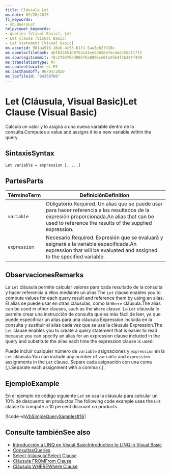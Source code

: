 ```yaml
---
title: Cláusula Let
ms.date: 07/20/2015
f1_keywords:
- vb.QueryLet
helpviewer_keywords:
- queries [Visual Basic], Let
- Let clause [Visual Basic]
- Let statement [Visual Basic]
ms.assetid: 981aa516-16eb-4c53-b1f1-5aa3e82f316e
ms.openlocfilehash: 4bf832651d9753c41ee5a02defec4adc55af1ff1
ms.sourcegitcommit: f8c270376ed905f6a8896ce0fe25b4f4b38ff498
ms.translationtype: MT
ms.contentlocale: es-ES
ms.lasthandoff: 06/04/2020
ms.locfileid: "84359766"
---
```

# <a name="let-clause-visual-basic"></a><span data-ttu-id="cf533-102">Let (Cláusula, Visual Basic)</span><span class="sxs-lookup"><span data-stu-id="cf533-102">Let Clause (Visual Basic)</span></span>
<span data-ttu-id="cf533-103">Calcula un valor y lo asigna a una nueva variable dentro de la consulta.</span><span class="sxs-lookup"><span data-stu-id="cf533-103">Computes a value and assigns it to a new variable within the query.</span></span>  
  
## <a name="syntax"></a><span data-ttu-id="cf533-104">Sintaxis</span><span class="sxs-lookup"><span data-stu-id="cf533-104">Syntax</span></span>  
  
```vb  
Let variable = expression [, ...]  
```  
  
## <a name="parts"></a><span data-ttu-id="cf533-105">Partes</span><span class="sxs-lookup"><span data-stu-id="cf533-105">Parts</span></span>  
  
|<span data-ttu-id="cf533-106">Término</span><span class="sxs-lookup"><span data-stu-id="cf533-106">Term</span></span>|<span data-ttu-id="cf533-107">Definición</span><span class="sxs-lookup"><span data-stu-id="cf533-107">Definition</span></span>|  
|---|---|  
|`variable`|<span data-ttu-id="cf533-108">Obligatorio.</span><span class="sxs-lookup"><span data-stu-id="cf533-108">Required.</span></span> <span data-ttu-id="cf533-109">Un alias que se puede usar para hacer referencia a los resultados de la expresión proporcionada.</span><span class="sxs-lookup"><span data-stu-id="cf533-109">An alias that can be used to reference the results of the supplied expression.</span></span>|  
|`expression`|<span data-ttu-id="cf533-110">Necesario.</span><span class="sxs-lookup"><span data-stu-id="cf533-110">Required.</span></span> <span data-ttu-id="cf533-111">Expresión que se evaluará y asignará a la variable especificada.</span><span class="sxs-lookup"><span data-stu-id="cf533-111">An expression that will be evaluated and assigned to the specified variable.</span></span>|  
  
## <a name="remarks"></a><span data-ttu-id="cf533-112">Observaciones</span><span class="sxs-lookup"><span data-stu-id="cf533-112">Remarks</span></span>  
 <span data-ttu-id="cf533-113">La `Let` cláusula permite calcular valores para cada resultado de la consulta y hacer referencia a ellos mediante un alias.</span><span class="sxs-lookup"><span data-stu-id="cf533-113">The `Let` clause enables you to compute values for each query result and reference them by using an alias.</span></span> <span data-ttu-id="cf533-114">El alias se puede usar en otras cláusulas, como la `Where` cláusula.</span><span class="sxs-lookup"><span data-stu-id="cf533-114">The alias can be used in other clauses, such as the `Where` clause.</span></span> <span data-ttu-id="cf533-115">La `Let` cláusula le permite crear una instrucción de consulta que es más fácil de leer, ya que puede especificar un alias para una cláusula Expression incluida en la consulta y sustituir el alias cada vez que se use la cláusula Expression.</span><span class="sxs-lookup"><span data-stu-id="cf533-115">The `Let` clause enables you to create a query statement that is easier to read because you can specify an alias for an expression clause included in the query and substitute the alias each time the expression clause is used.</span></span>  
  
 <span data-ttu-id="cf533-116">Puede incluir cualquier número de `variable` asignaciones y `expression` en la `Let` cláusula.</span><span class="sxs-lookup"><span data-stu-id="cf533-116">You can include any number of `variable` and `expression` assignments in the `Let` clause.</span></span> <span data-ttu-id="cf533-117">Separe cada asignación con una coma (,).</span><span class="sxs-lookup"><span data-stu-id="cf533-117">Separate each assignment with a comma (,).</span></span>  
  
## <a name="example"></a><span data-ttu-id="cf533-118">Ejemplo</span><span class="sxs-lookup"><span data-stu-id="cf533-118">Example</span></span>  
 <span data-ttu-id="cf533-119">En el ejemplo de código siguiente `Let` se usa la cláusula para calcular un 10% de descuento en productos.</span><span class="sxs-lookup"><span data-stu-id="cf533-119">The following code example uses the `Let` clause to compute a 10 percent discount on products.</span></span>  
  
 [!code-vb[VbSimpleQuerySamples#16](~/samples/snippets/visualbasic/VS_Snippets_VBCSharp/VbSimpleQuerySamples/VB/QuerySamples1.vb#16)]  
  
## <a name="see-also"></a><span data-ttu-id="cf533-120">Consulte también</span><span class="sxs-lookup"><span data-stu-id="cf533-120">See also</span></span>

- [<span data-ttu-id="cf533-121">Introducción a LINQ en Visual Basic</span><span class="sxs-lookup"><span data-stu-id="cf533-121">Introduction to LINQ in Visual Basic</span></span>](../../programming-guide/language-features/linq/introduction-to-linq.md)
- [<span data-ttu-id="cf533-122">Consultas</span><span class="sxs-lookup"><span data-stu-id="cf533-122">Queries</span></span>](index.md)
- [<span data-ttu-id="cf533-123">Select (cláusula)</span><span class="sxs-lookup"><span data-stu-id="cf533-123">Select Clause</span></span>](select-clause.md)
- [<span data-ttu-id="cf533-124">Cláusula FROM</span><span class="sxs-lookup"><span data-stu-id="cf533-124">From Clause</span></span>](from-clause.md)
- [<span data-ttu-id="cf533-125">Cláusula WHERE</span><span class="sxs-lookup"><span data-stu-id="cf533-125">Where Clause</span></span>](where-clause.md)
